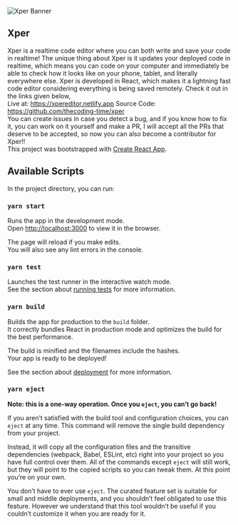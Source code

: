 ![Xper Banner](https://i.imgur.com/PdMiPHA.png)  
## Xper

Xper is a realtime code editor where you can both write and save your code in realtime! The unique thing about Xper is it updates your deployed code in realtime, which means you can code on your computer and immediately be able to check how it looks like on your phone, tablet, and literally everywhere else. Xper is developed in React, which makes it a lightning fast code editor considering everything is being saved remotely. Check it out in the links given below,
<br>
Live at: https://xpereditor.netlify.app
Source Code: https://github.com/thecoding-time/xper
<br>
You can create issues in case you detect a bug, and if you know how to fix it, you can work on it yourself and make a PR, I will accept all the PRs that deserve to be accepted, so now you can also become a contributor for Xper!!
<br>
This project was bootstrapped with [Create React App](https://github.com/facebook/create-react-app).

## Available Scripts

In the project directory, you can run:

### `yarn start`

Runs the app in the development mode.<br />
Open [http://localhost:3000](http://localhost:3000) to view it in the browser.

The page will reload if you make edits.<br />
You will also see any lint errors in the console.

### `yarn test`

Launches the test runner in the interactive watch mode.<br />
See the section about [running tests](https://facebook.github.io/create-react-app/docs/running-tests) for more information.

### `yarn build`

Builds the app for production to the `build` folder.<br />
It correctly bundles React in production mode and optimizes the build for the best performance.

The build is minified and the filenames include the hashes.<br />
Your app is ready to be deployed!

See the section about [deployment](https://facebook.github.io/create-react-app/docs/deployment) for more information.

### `yarn eject`

**Note: this is a one-way operation. Once you `eject`, you can’t go back!**

If you aren’t satisfied with the build tool and configuration choices, you can `eject` at any time. This command will remove the single build dependency from your project.

Instead, it will copy all the configuration files and the transitive dependencies (webpack, Babel, ESLint, etc) right into your project so you have full control over them. All of the commands except `eject` will still work, but they will point to the copied scripts so you can tweak them. At this point you’re on your own.

You don’t have to ever use `eject`. The curated feature set is suitable for small and middle deployments, and you shouldn’t feel obligated to use this feature. However we understand that this tool wouldn’t be useful if you couldn’t customize it when you are ready for it.